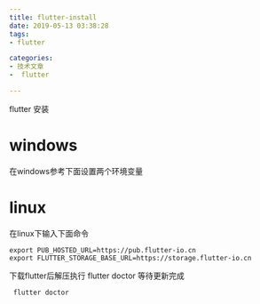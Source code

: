 ```yaml
---
title: flutter-install
date: 2019-05-13 03:38:28
tags:
- flutter

categories:
- 技术文章
-  flutter

---
```


flutter 安装

# windows 
在windows参考下面设置两个环境变量
# linux
在linux下输入下面命令
```
export PUB_HOSTED_URL=https://pub.flutter-io.cn
export FLUTTER_STORAGE_BASE_URL=https://storage.flutter-io.cn
```
下载flutter后解压执行 flutter doctor 等待更新完成
```commandline
 flutter doctor
```
